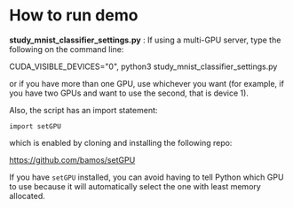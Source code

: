 # How to run demo

**study_mnist_classifier_settings.py** : If using a multi-GPU server, type the following on the command line:

CUDA_VISIBLE_DEVICES="0", python3 study_mnist_classifier_settings.py

or if you have more than one GPU, use whichever you want (for example, if you have two GPUs and want to use the second, that is device 1).

Also, the script has an import statement:

`import setGPU`

which is enabled by cloning and installing the following repo:

https://github.com/bamos/setGPU

If you have `setGPU` installed, you can avoid having to tell Python which GPU to use because it will automatically select the one with least memory allocated.
